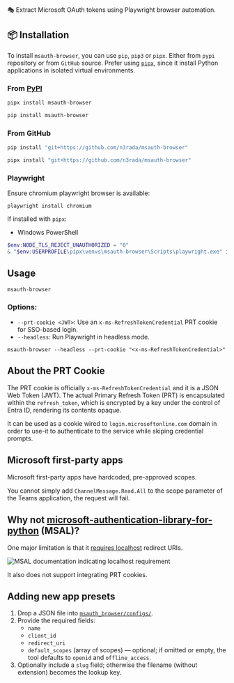 
🎭 Extract Microsoft OAuth tokens using Playwright browser automation.

## 📦 Installation

To install `msauth-browser`, you can use `pip`, `pip3` or `pipx`. Either from `pypi` repository or from `GitHub` source. Prefer using [`pipx`](https://pypa.github.io/pipx/), since it install Python applications in isolated virtual environments.

### From [PyPI](https://pypi.org/project/msauth-browser/)

```bash
pipx install msauth-browser
```

```bash
pip install msauth-browser
```

### From GitHub

```bash
pip install "git+https://github.com/n3rada/msauth-browser"
```

```bash
pipx install "git+https://github.com/n3rada/msauth-browser"
```

### Playwright

Ensure chromium playwright browser is available:
```shell
playwright install chromium
```

If installed with `pipx`:

- Windows PowerShell
```powershell
$env:NODE_TLS_REJECT_UNAUTHORIZED = "0"
& "$env:USERPROFILE\pipx\venvs\msauth-browser\Scripts\playwright.exe" install chromium
```

## Usage

```shell
msauth-browser
```

### Options:
- `--prt-cookie <JWT>`: Use an `x-ms-RefreshTokenCredential` PRT cookie for SSO-based login.
- `--headless`: Run Playwright in headless mode.

```shell
msauth-browser --headless --prt-cookie "<x-ms-RefreshTokenCredential>"
```

## About the PRT Cookie

The PRT cookie is officially `x-ms-RefreshTokenCredential` and it is a JSON Web Token (JWT). The actual Primary Refresh Token (PRT) is encapsulated within the `refresh_token`, which is encrypted by a key under the control of Entra ID, rendering its contents opaque. 

It can be used as a cookie wired to `login.microsoftonline.com` domain in order to use-it to authenticate to the service while skiping credential prompts.

## Microsoft first-party apps

Microsoft first-party apps have hardcoded, pre-approved scopes.

You cannot simply add `ChannelMessage.Read.All` to the scope parameter of the Teams application, the request will fail.

## Why not [microsoft-authentication-library-for-python](https://github.com/AzureAD/microsoft-authentication-library-for-python) (MSAL)?

One major limitation is that it [requires localhost](https://msal-python.readthedocs.io/en/latest/) redirect URIs.

![MSAL documentation indicating localhost requirement](/media/msal_documentation.png)

It also does not support integrating PRT cookies.

## Adding new app presets

1. Drop a JSON file into [`msauth_browser/configs/`](./msauth_browser/configs/).
2. Provide the required fields:
	- `name`
	- `client_id`
	- `redirect_uri`
	- `default_scopes` (array of scopes) — optional; if omitted or empty, the tool defaults to `openid` and `offline_access`.
3. Optionally include a `slug` field; otherwise the filename (without extension) becomes the lookup key.
